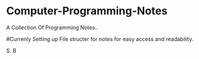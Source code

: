 # Computer-Programming-Notes
A Collection Of Programming Notes..

#Currenly Setting up File structer for notes for easy access and readability.

S. 
B
